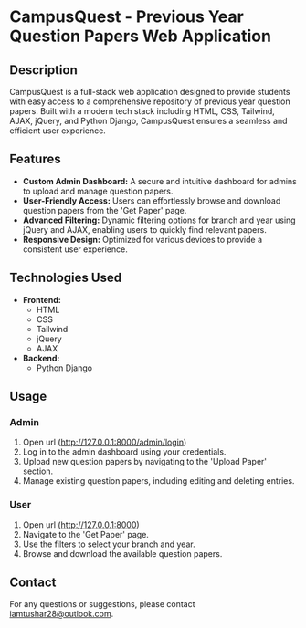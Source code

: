 
# CampusQuest - Previous Year Question Papers Web Application

## Description

CampusQuest is a full-stack web application designed to provide students with easy access to a comprehensive repository of previous year question papers. Built with a modern tech stack including HTML, CSS, Tailwind, AJAX, jQuery, and Python Django, CampusQuest ensures a seamless and efficient user experience.

## Features

- **Custom Admin Dashboard:** A secure and intuitive dashboard for admins to upload and manage question papers.
- **User-Friendly Access:** Users can effortlessly browse and download question papers from the 'Get Paper' page.
- **Advanced Filtering:** Dynamic filtering options for branch and year using jQuery and AJAX, enabling users to quickly find relevant papers.
- **Responsive Design:** Optimized for various devices to provide a consistent user experience.

## Technologies Used

- **Frontend:**
  - HTML
  - CSS
  - Tailwind
  - jQuery
  - AJAX
- **Backend:**
  - Python Django


## Usage

### Admin

1. Open url (http://127.0.0.1:8000/admin/login)
2. Log in to the admin dashboard using your credentials.
3. Upload new question papers by navigating to the 'Upload Paper' section.
4. Manage existing question papers, including editing and deleting entries.

### User

1. Open url (http://127.0.0.1:8000)
1. Navigate to the 'Get Paper' page.
2. Use the filters to select your branch and year.
3. Browse and download the available question papers.


## Contact

For any questions or suggestions, please contact iamtushar28@outlook.com.

